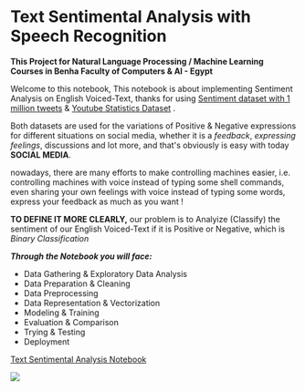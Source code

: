 # Text Sentimental Analysis with Speech Recognition
**This Project for Natural Language Processing / Machine Learning Courses in Benha Faculty of Computers & AI - Egypt**

   Welcome to this notebook, This notebook is about implementing Sentiment Analysis on English Voiced-Text, thanks for using [Sentiment dataset with 1 million tweets](https://free-electronic.com/product/arduino-pro-micro-atmega32u4/) & [Youtube Statistics Dataset](https://www.kaggle.com/datasets/advaypatil/youtube-statistics/versions/1) .

   Both datasets are used for the variations of Positive & Negative expressions for different situations on social media, whether it is a *feedback*, *expressing feelings*, discussions and lot more, and that's obviously is easy with today **SOCIAL MEDIA**.
   
   nowadays, there are many efforts to make controlling machines easier, i.e. controlling machines with voice instead of typing some shell commands, even sharing your own feelings with voice instead of typing some words, express your feedback as much as you want !
   
   **TO DEFINE IT MORE CLEARLY,** our problem is to Analyize (Classify) the sentiment of our English Voiced-Text if it is Positive or Negative, which is *Binary Classification*
   
   ***Through the Notebook you will face:***
* Data Gathering & Exploratory Data Analysis
* Data Preparation & Cleaning
* Data Preprocessing
* Data Representation & Vectorization
* Modeling & Training
* Evaluation & Comparison
* Trying & Testing
* Deployment

[Text Sentimental Analysis Notebook](https://www.kaggle.com/code/yousefelbaroudy/text-sentiment-analysis-with-speech-recognition/notebook)

![](https://imageio.forbes.com/specials-images/imageserve/61c4dab3dcce70ad2cdf606a/0x0.jpg?format=jpg&width=1200)
